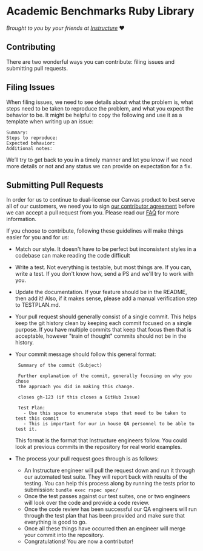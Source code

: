 # Academic Benchmarks Ruby Library

_Brought to you by your friends at [Instructure](https://www.instructure.com/)_ :heart:

## Contributing

There are two wonderful ways you can contribute: filing issues and
submitting pull requests.

## Filing Issues

When filing issues, we need to see details about what the problem is, what steps need to
be taken to reproduce the problem, and what you expect the behavior to be.
It might be helpful to copy the following and use it as a template when writing up an issue:

```
Summary:
Steps to reproduce:
Expected behavior:
Additional notes:
```

We’ll try to get back to you in a timely manner and let you know if we need more details or not
and any status we can provide on expectation for a fix.

## Submitting Pull Requests

In order for us to continue to dual-license our Canvas product to best serve all
of our customers, we need you to sign [our contributor agreement](https://github.com/instructure/canvas-lms/wiki/ica.pdf)
before we can accept a pull request from you. Please read our [FAQ](https://github.com/instructure/canvas-lms/wiki/FAQ)
for more information.

If you choose to contribute, following these guidelines will make things easier
for you and for us:

*  Match our style.  It doesn't have to be perfect but inconsistent styles in a codebase can make reading the code difficult
*  Write a test.  Not everything is testable, but most things are.  If you can, write a test.  If you don't know how, send a PS and we'll try to work with you.
*  Update the documentation.  If your feature should be in the README, then add it!  Also, if it makes sense, please add a manual verification step to TESTPLAN.md.
* Your pull request should generally consist of a single commit.  This helps keep the git history clean
by keeping each commit focused on a single purpose.  If you have multiple commits that keep that focus
then that is acceptable, however "train of thought" commits should not be in the history.
* Your commit message should follow this general format:

   ```
    Summary of the commit (Subject)

    Further explanation of the commit, generally focusing on why you chose
    the approach you did in making this change.

    closes gh-123 (if this closes a GitHub Issue)

    Test Plan:
      - Use this space to enumerate steps that need to be taken to test this commit
      - This is important for our in house QA personnel to be able to test it.
   ```

   This format is the format that Instructure engineers follow.  You could look at previous commits in the
   repository for real world examples.
* The process your pull request goes through is as follows:
    * An Instructure engineer will pull the request down and run it through our automated test suite.
  They will report back with results of the testing.  You can help this process along by running the tests prior to submission:  `bundle exec rspec spec/`
    * Once the test passes against our test suites, one or two engineers will look over the code and provide
      a code review.
    * Once the code review has been successful our QA engineers will run through the test plan that has
      been provided and make sure that everything is good to go.
    * Once all these things have occurred then an engineer will merge your commit into the repository.
    * Congratulations! You are now a contributor!
